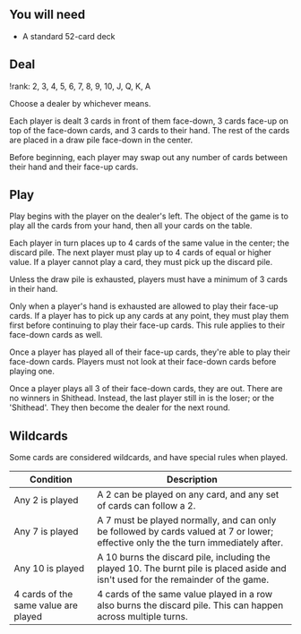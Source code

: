 ## You will need
- A standard 52-card deck

## Deal

!rank: 2, 3, 4, 5, 6, 7, 8, 9, 10, J, Q, K, A

Choose a dealer by whichever means.

Each player is dealt 3 cards in front of them face-down, 3 cards face-up on top of the face-down cards, and 3 cards to their hand. The rest of the cards are placed in a draw pile face-down in the center.

Before beginning, each player may swap out any number of cards between their hand and their face-up cards.

## Play
Play begins with the player on the dealer's left. The object of the game is to play all the cards from your hand, then all your cards on the table.

Each player in turn places up to 4 cards of the same value in the center; the discard pile. The next player must play up to 4 cards of equal or higher value. If a player cannot play a card, they must pick up the discard pile.

Unless the draw pile is exhausted, players must have a minimum of 3 cards in their hand.

Only when a player's hand is exhausted are allowed to play their face-up cards. If a player has to pick up any cards at any point, they must play them first before continuing to play their face-up cards. This rule applies to their face-down cards as well.

Once a player has played all of their face-up cards, they're able to play their face-down cards. Players must not look at their face-down cards before playing one.

Once a player plays all 3 of their face-down cards, they are out. There are no winners in Shithead. Instead, the last player still in is the loser; or the 'Shithead'. They then become the dealer for the next round.

## Wildcards
Some cards are considered wildcards, and have special rules when played.

| Condition                            | Description                                                                                                                         |
|--------------------------------------|-------------------------------------------------------------------------------------------------------------------------------------|
| Any 2 is played                      | A 2 can be played on any card, and any set of cards can follow a 2.                                                                 |
| Any 7 is played                      | A 7 must be played normally, and can only be followed by cards valued at 7 or lower; effective only the the turn immediately after. |
| Any 10 is played                     | A 10 burns the discard pile, including the played 10. The burnt pile is placed aside and isn't used for the remainder of the game.  |
| 4 cards of the same value are played | 4 cards of the same value played in a row also burns the discard pile. This can happen across multiple turns.                       |
